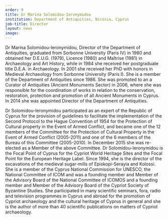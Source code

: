 ```yaml
---
order: 9
title: Dr Marina Solomidou-Ieronymidou
institution: Department of Antiquities, Nicosia, Cyprus
job-title: Director
layout: news
image:
---
```

Dr Marina Solomidou-Ieronymidou, Director of the Department of Antiquities, graduated from Sorbonne University (Paris IV) in 1980 and obtained her D.E.U.G. (1979), Licence (1980) and Maîtrise (1981) in Archaeology and Art History, while in 1984 she received her postgraduate title D.E.A. in Archaeology.  In 2001 she received her PhD with honors in Medieval Archaeology from Sorbonne University (Paris I).  She is a member of the Department of Antiquities since 1986.  She was promoted to an a Curator of Antiquities (Ancient Monuments Sector) in 2006, where she was responsible for the coordination of works in relation to the conservation, restoration, protection and promotion of all Ancient Monuments in Cyprus. In 2014 she was appointed Director of the Department of Antiquities.

Dr Solomidou-Ieronymidou participated as an expert of the Republic of Cyprus for the provision of guidelines to facilitate the implementation of the Second Protocol to the Hague Convention of 1954 for the Protection of Cultural property in the Event of Armed Conflict, and became one of the 12 members of the Committee for the Protection of Cultural Property in the Event of Armed Conflict (2005-2011) and one of the 6 members of the Bureau of this Committee (2005-2010).  In December 2015 she was re-elected as a Member of the above Committee. Dr Solomidou-Ieronymidou is the Focal Point of Cyprus for the Cypriot World Heritage Sites and the Focal Point for the European Heritage Label. Since 1994, she is the director of the excavations of the medieval sugar-mills of Episkopi-Serayia and Kolossi.  She is a member of the Cyprus National Commission for UNESCO, the National Committee of ICOM and was a founding member and Member of the Advisory Board of the National Committee of ICOMOS and a founding member and Member of the Advisory Board of the Cypriot Society of Byzantine Studies. She participated in many scientific seminars, fora, radio and television programmes in Cyprus and abroad for the promotion of Cypriot archaeology and the cultural heritage of Cyprus in general and she is the author of more than 40 scientific publications on matters of Cypriot archaeology.
